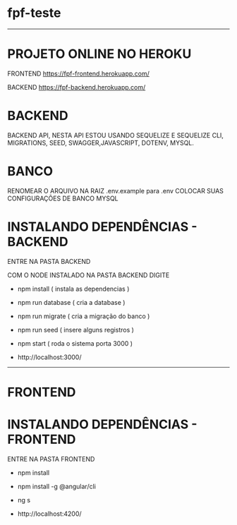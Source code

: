 # fpf-teste
_____________________________________________________________________________________________________________________________________________________________________
# PROJETO ONLINE NO HEROKU
FRONTEND
https://fpf-frontend.herokuapp.com/

BACKEND
https://fpf-backend.herokuapp.com/

# BACKEND
BACKEND API, NESTA API ESTOU USANDO SEQUELIZE E SEQUELIZE CLI, MIGRATIONS, SEED, SWAGGER,JAVASCRIPT, DOTENV, MYSQL.

# BANCO 
RENOMEAR O ARQUIVO NA RAIZ .env.example para .env 
  COLOCAR SUAS CONFIGURAÇÕES DE BANCO MYSQL
  
# INSTALANDO DEPENDÊNCIAS - BACKEND
  ENTRE NA PASTA BACKEND
  
  COM O NODE INSTALADO NA PASTA BACKEND DIGITE
   - npm install ( instala as dependencias )
   - npm run database ( cria a database )
   - npm run migrate ( cria a migração do banco )
   - npm run seed ( insere alguns registros )
   - npm start ( roda o sistema porta 3000 )

 
 - http://localhost:3000/
  ____________________________________________________________________________________________________________________________________________________________________
# FRONTEND

# INSTALANDO DEPENDÊNCIAS - FRONTEND
  ENTRE NA PASTA FRONTEND
  - npm install
  - npm install -g @angular/cli
  - ng s

 - http://localhost:4200/
